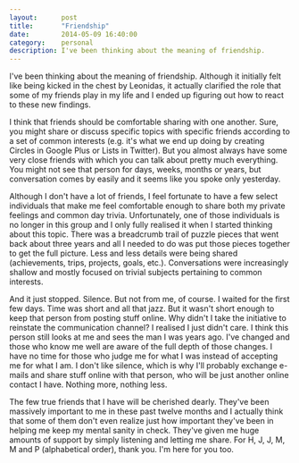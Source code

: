 ```yaml
---
layout:      post
title:       "Friendship"
date:        2014-05-09 16:40:00
category:    personal
description: I've been thinking about the meaning of friendship.
---
```

I've been thinking about the meaning of friendship. Although it initially felt like being kicked in the chest by Leonidas, it actually clarified the role that some of my friends play in my life and I ended up figuring out how to react to these new findings.

I think that friends should be comfortable sharing with one another. Sure, you might share or discuss specific topics with specific friends according to a set of common interests (e.g. it's what we end up doing by creating Circles in Google Plus or Lists in Twitter). But you almost always have some very close friends with which you can talk about pretty much everything. You might not see that person for days, weeks, months or years, but conversation comes by easily and it seems like you spoke only yesterday.

Although I don't have a lot of friends, I feel fortunate to have a few select individuals that make me feel comfortable enough to share both my private feelings and common day trivia. Unfortunately, one of those individuals is no longer in this group and I only fully realised it when I started thinking about this topic. There was a breadcrumb trail of puzzle pieces that went back about three years and all I needed to do was put those pieces together to get the full picture. Less and less details were being shared (achievements, trips, projects, goals, etc.). Conversations were increasingly shallow and mostly focused on trivial subjects pertaining to common interests.

And it just stopped. Silence. But not from me, of course. I waited for the first few days. Time was short and all that jazz. But it wasn't short enough to keep that person from posting stuff online. Why didn't I take the initiative to reinstate the communication channel? I realised I just didn't care. I think this person still looks at me and sees the man I was years ago. I've changed and those who know me well are aware of the full depth of those changes. I have no time for those who judge me for what I was instead of accepting me for what I am. I don't like silence, which is why I'll probably exchange e-mails and share stuff online with that person, who will be just another online contact I have. Nothing more, nothing less.

The few true friends that I have will be cherished dearly. They've been massively important to me in these past twelve months and I actually think that some of them don't even realize just how important they've been in helping me keep my mental sanity in check. They've given me huge amounts of support by simply listening and letting me share. For H, J, J, M, M and P (alphabetical order), thank you. I'm here for you too.
